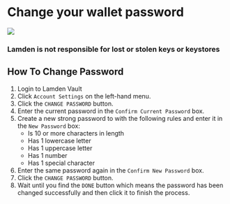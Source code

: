 
# Change your wallet password


![](../../img/wallet/gif/setting_changepassword.gif)

### **Lamden is not responsible for lost or stolen keys or keystores**

## How To Change Password
1. Login to Lamden Vault
2. Click `Account Settings` on the left-hand menu.
3. Click the `CHANGE PASSWORD` button.
4. Enter the current password in the `Confirm Current Password` box.
5. Create a new strong password to with the following rules and enter it in the `New Password` box:
    - Is 10 or more characters in length
    - Has 1 lowercase letter
    - Has 1 uppercase letter
    - Has 1 number
    - Has 1 special character
6. Enter the same password again in the `Confirm New Password` box.
7. Click the `CHANGE PASSWORD` button.
8. Wait until you find the `DONE` button which means the password has been changed successfully and then click it to finish the process.